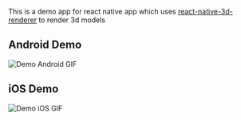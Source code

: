 This is a demo app for react native app which uses [react-native-3d-renderer](https://github.com/TransformHub/react-native-3d-renderer) to render 3d models

## Android Demo

![Demo Android GIF](https://github.com/pritish-thub/react-native-3d-renderer-sample-app/raw/main/android.gif)

## iOS Demo

![Demo iOS GIF](https://github.com/pritish-thub/react-native-3d-renderer-sample-app/raw/main/ios.gif)
